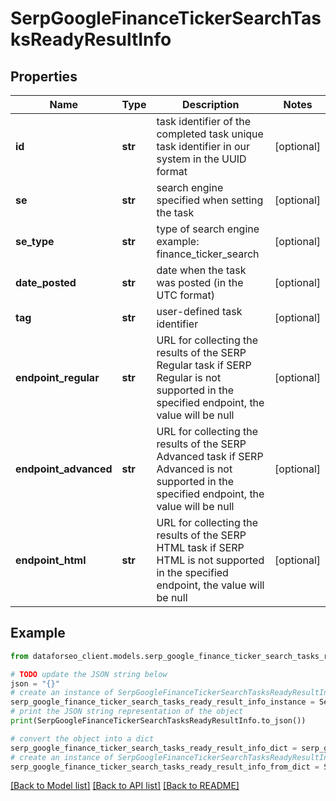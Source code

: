# SerpGoogleFinanceTickerSearchTasksReadyResultInfo


## Properties

Name | Type | Description | Notes
------------ | ------------- | ------------- | -------------
**id** | **str** | task identifier of the completed task unique task identifier in our system in the UUID format | [optional] 
**se** | **str** | search engine specified when setting the task | [optional] 
**se_type** | **str** | type of search engine example: finance_ticker_search | [optional] 
**date_posted** | **str** | date when the task was posted (in the UTC format) | [optional] 
**tag** | **str** | user-defined task identifier | [optional] 
**endpoint_regular** | **str** | URL for collecting the results of the SERP Regular task if SERP Regular is not supported in the specified endpoint, the value will be null | [optional] 
**endpoint_advanced** | **str** | URL for collecting the results of the SERP Advanced task if SERP Advanced is not supported in the specified endpoint, the value will be null | [optional] 
**endpoint_html** | **str** | URL for collecting the results of the SERP HTML task if SERP HTML is not supported in the specified endpoint, the value will be null | [optional] 

## Example

```python
from dataforseo_client.models.serp_google_finance_ticker_search_tasks_ready_result_info import SerpGoogleFinanceTickerSearchTasksReadyResultInfo

# TODO update the JSON string below
json = "{}"
# create an instance of SerpGoogleFinanceTickerSearchTasksReadyResultInfo from a JSON string
serp_google_finance_ticker_search_tasks_ready_result_info_instance = SerpGoogleFinanceTickerSearchTasksReadyResultInfo.from_json(json)
# print the JSON string representation of the object
print(SerpGoogleFinanceTickerSearchTasksReadyResultInfo.to_json())

# convert the object into a dict
serp_google_finance_ticker_search_tasks_ready_result_info_dict = serp_google_finance_ticker_search_tasks_ready_result_info_instance.to_dict()
# create an instance of SerpGoogleFinanceTickerSearchTasksReadyResultInfo from a dict
serp_google_finance_ticker_search_tasks_ready_result_info_from_dict = SerpGoogleFinanceTickerSearchTasksReadyResultInfo.from_dict(serp_google_finance_ticker_search_tasks_ready_result_info_dict)
```
[[Back to Model list]](../README.md#documentation-for-models) [[Back to API list]](../README.md#documentation-for-api-endpoints) [[Back to README]](../README.md)


